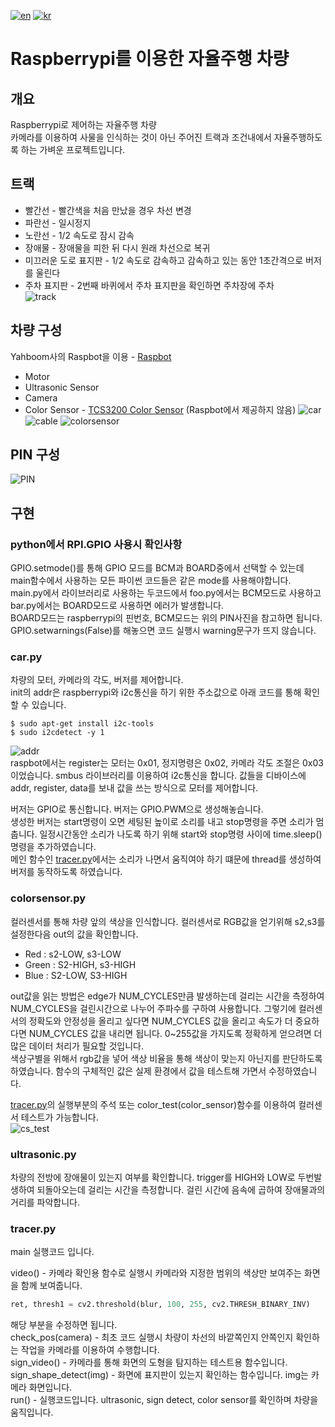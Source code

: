 [![en](https://img.shields.io/badge/lang-en-red.svg)](./README-en.md)
[![kr](https://img.shields.io/badge/lang-kr-yellow.svg)](./README.md)

# Raspberrypi를 이용한 자율주행 차량

## 개요
Raspberrypi로 제어하는 자율주행 차량  
카메라를 이용하여 사물을 인식하는 것이 아닌 주어진 트랙과 조건내에서 자율주행하도록 하는 가벼운 프로젝트입니다.  

## 트랙
* 빨간선 - 빨간색을 처음 만났을 경우 차선 변경
* 파란선 - 일시정지
* 노란선 - 1/2 속도로 잠시 감속
* 장애물 - 장애물을 피한 뒤 다시 원래 차선으로 복귀
* 미끄러운 도로 표지판 - 1/2 속도로 감속하고 감속하고 있는 동안 1초간격으로 버저를 울린다
* 주차 표지판 - 2번째 바퀴에서 주차 표지판을 확인하면 주차장에 주차  
![track](imgs/track.jpg)

## 차량 구성
Yahboom사의 Raspbot을 이용 - [Raspbot](https://category.yahboom.net/products/raspbot)
* Motor
* Ultrasonic Sensor 
* Camera
* Color Sensor - [TCS3200 Color Sensor](https://wiki.dfrobot.com/TCS3200_Color_Sensor__SKU_SEN0101_) (Raspbot에서 제공하지 않음)
![car](imgs/body.jpg)
![cable](imgs/cable.jpg)
![colorsensor](imgs/colorsensor.jpg)

## PIN 구성   
![PIN](imgs/PIN.png)

## 구현
### python에서 RPI.GPIO 사용시 확인사항
GPIO.setmode()를 통해 GPIO 모드를 BCM과 BOARD중에서 선택할 수 있는데 main함수에서 사용하는 모든 파이썬 코드들은 같은 mode를 사용해야합니다. main.py에서 라이브러리로 사용하는 두코드에서 foo.py에서는 BCM모드로 사용하고 bar.py에서는 BOARD모드로 사용하면 에러가 발생합니다.  
BOARD모드는 raspberrypi의 핀번호, BCM모드는 위의 PIN사진을 참고하면 됩니다.  
GPIO.setwarnings(False)를 해놓으면 코드 실행시 warning문구가 뜨지 않습니다.

### car.py
차량의 모터, 카메라의 각도, 버저를 제어합니다.  
init의 addr은 raspberrypi와 i2c통신을 하기 위한 주소값으로 아래 코드를 통해 확인할 수 있습니다.
```ash
$ sudo apt-get install i2c-tools
$ sudo i2cdetect -y 1  
```
![addr](imgs/addr.png)  
raspbot에서는 register는 모터는 0x01, 정지명령은 0x02, 카메라 각도 조절은 0x03이었습니다. 
smbus 라이브러리를 이용하여 i2c통신을 합니다. 값들을 디바이스에 addr, register, data를 보내 값을 쓰는 방식으로 모터를 제어합니다.

버저는 GPIO로 통신합니다. 버저는 GPIO.PWM으로 생성해놓습니다.  
생성한 버저는 start명령이 오면 세팅된 높이로 소리를 내고 stop명령을 주면 소리가 멈춥니다. 일정시간동안 소리가 나도록 하기 위해 start와 stop명령 사이에 time.sleep()명령을 추가하였습니다.  
메인 함수인 [tracer.py](tracer.py)에서는 소리가 나면서 움직여야 하기 떄문에 thread를 생성하여 버저를 동작하도록 하였습니다.

### colorsensor.py
컬러센서를 통해 차량 앞의 색상을 인식합니다.
컬러센서로 RGB값을 얻기위해 s2,s3를 설정한다음 out의 값을 확인합니다.  
* Red : s2-LOW, s3-LOW
* Green : S2-HIGH, s3-HIGH
* Blue : S2-LOW, S3-HIGH  

out값을 읽는 방법은 edge가 NUM_CYCLES만큼 발생하는데 걸리는 시간을 측정하여 NUM_CYCLES을 걸린시간으로 나누어 주파수를 구하여 사용합니다. 그렇기에 컬러센서의 정확도와 안정성을 올리고 싶다면 NUM_CYCLES 값을 올리고 속도가 더 중요하다면 NUM_CYCLES 값을 내리면 됩니다. 0~255값을 가지도록 정확하게 얻으려면 더 많은 데이터 처리가 필요할 것입니다.  
색상구별을 위해서 rgb값을 넣어 색상 비율을 통해 색상이 맞는지 아닌지를 판단하도록 하였습니다. 함수의 구체적인 값은 실제 환경에서 값을 테스트해 가면서 수정하였습니다.  
  
[tracer.py](tracer.py)의 실행부분의 주석 또는 color_test(color_sensor)함수를 이용하여 컬러센서 테스트가 가능합니다.  
![cs_test](imgs/cs_check.png)  

### ultrasonic.py
차량의 전방에 장애물이 있는지 여부를 확인합니다.
trigger를 HIGH와 LOW로 두번발생하여 되돌아오는데 걸리는 시간을 측정합니다. 걸린 시간에 음속에 곱하여 장애물과의 거리를 파악합니다.

### tracer.py
main 실행코드 입니다.  

video() - 카메라 확인용 함수로 실행시 카메라와 지정한 범위의 색상만 보여주는 화면을 함께 보여줍니다. 
```python
ret, thresh1 = cv2.threshold(blur, 100, 255, cv2.THRESH_BINARY_INV)
```
해당 부분을 수정하면 됩니다.  
check_pos(camera) - 최초 코드 실행시 차량이 차선의 바깥쪽인지 안쪽인지 확인하는 작업을 카메라를 이용하여 수행합니다.  
sign_video() - 카메라를 통해 화면의 도형을 탐지하는 테스트용 함수입니다.  
sign_shape_detect(img) - 화면에 표지판이 있는지 확인하는 함수입니다. img는 카메라 화면입니다.  
run() - 실행코드입니다. ultrasonic, sign detect, color sensor를 확인하며 차량을 움직입니다.

